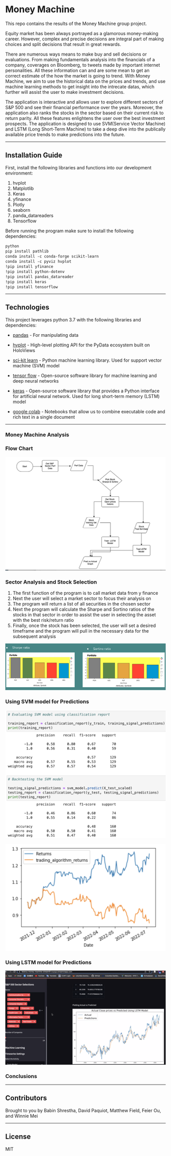 # Money Machine

This repo contains the results of the Money Machine group project. 
<br />

</p>

Equity market has been always portrayed as a glamorous money-making career. However, complex and precise decisions are integral part of making choices and split decisions that result in great rewards.

There are numerous ways means to make buy and sell decisions or evaluations. From making fundamentals analysis into the financials of a company, coverages on Bloomberg, to tweets made by important internet personalities. All these information can and are some mean to get an correct estimate of the how the market is going to trend.
With Money Machine, we aim to use the historical data on the prices and trends, and use machine learning methods to get insight into the intrecate datas, which further will assist the user to make investment decisions.

The application is interactive and allows user to explore different sectors of S&P 500 and see their financial performance over the years. Moreover, the application also ranks the stocks in the sector based on their current risk to return parity. All these features enlightens the user over the best investment prospects.
The application is designed to use SVM(Service Vector Machine) and LSTM (Long Short-Term Machine) to take a deep dive into the publically available price trends to make predictions into the future.

</font>

---

## Installation Guide

First, install the following libraries and functions into our development environment:
1. hvplot
2. Matplotlib
3. Keras
4. yfinance
5. Plotly
6. seaborn
7. panda_datareaders
8. Tensorflow

Before running the program make sure to install the following dependencies:

    python
    pip install pathlib
    conda install -c conda-forge scikit-learn
    conda install -c pyviz hvplot
    !pip install yfinance
    !pip install python-dotenv
    !pip install pandas_datareader
    !pip install keras
    !pip install tensorflow

---

## Technologies

This project leverages python 3.7 with the following libraries and dependencies:

* [pandas](https://github.com/pandas-dev/pandas) - For manipulating data

* [hvplot](https://github.com/holoviz/hvplot) - High-level plotting API for the PyData ecosystem built on HoloViews

* [sci-kit learn](https://github.com/scikit-learn/scikit-learn) - Python machine learning library. Used for support vector machine (SVM) model

* [tensor flow](https://github.com/tensorflow/tensorflow) - Open-source software library for machine learning and deep neural networks

* [keras](https://github.com/keras-team/keras) - Open-source software library that provides a Python interface for artificial neural network. Used for long short-term memory (LSTM) model

* [google colab](https://github.com/googlecolab/colabtools) - Notebooks that allow us to combine executable code and rich text in a single document

---

### **Money Machine Analysis**

### **Flow Chart**
![Flow chart](/images/chartflow.png)

### **Sector Analysis and Stock Selection**

1. The first function of the program is to call market data from y finance
2. Next the user will select a market sector to focus their analysis on
3. The program will return a list of all securities in the chosen sector
4. Next the program will calculate the Sharpe and Sortino ratios of the stocks in that sector in order to assist the user in selecting the asset with the best risk/return ratio
5. Finally, once the stock has been selected, the user will set a desired timeframe and the program will pull in the necessary data for the subsequent analysis

![Sortino ratios](./images/sortinoratios.png)

### **Using SVM model for Predictions**


![Classification report](./images/classificationreport.png)


![SVM returns](/images/svmreturns.png)

### **Using LSTM model for Predictions**


![LSTM predictions](./images/streamlitpic.png)


### **Conclusions**


---
## Contributors

Brought to you by Babin Shrestha, David Paquiot, Matthew Field, Feier Ou, and Winnie Mei 

---
## License

MIT
